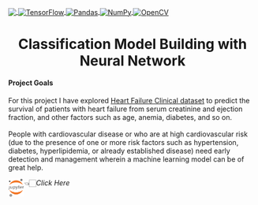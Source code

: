 <p align='center'>   

<a href="https://www.python.org/"><img align = center width = 182px src="http://ForTheBadge.com/images/badges/made-with-python.svg">             <img align = center width = 130px alt="TensorFlow" src="https://img.shields.io/badge/TensorFlow-%23FF6F00.svg?&style=for-the-badge&logo=TensorFlow&logoColor=white" />             <img align = center alt="Pandas" src="https://img.shields.io/badge/pandas-%23150458.svg?&style=for-the-badge&logo=pandas&logoColor=white" />             <img align = center alt="NumPy" src="https://img.shields.io/badge/numpy-%23013243.svg?&style=for-the-badge&logo=numpy&logoColor=white" />             <img align = center alt="OpenCV" src="https://img.shields.io/badge/opencv-%23white.svg?&style=for-the-badge&logo=opencv&logoColor=white"/> </a>

</p>

<h1 align = 'center'> Classification Model Building with Neural Network </h1> 

#### Project Goals
For this project I have explored [Heart Failure Clinical dataset](https://www.kaggle.com/andrewmvd/heart-failure-clinical-data) to predict the survival of patients with heart failure from serum creatinine and ejection fraction, and other factors such as age, anemia, diabetes, and so on.
<br> <br>
People with cardiovascular disease or who are at high cardiovascular risk (due to the presence of one or more risk factors such as hypertension, diabetes, hyperlipidemia, or already established disease) need early detection and management wherein a machine learning model can be of great help.


👈🏻*Click Here* [<img align="left" alt="Emon-ProCoder7 | Jupyter" width="32px" src="https://raw.githubusercontent.com/Emon-ProCoder7/python_projects/master/jupyter.png"/>](https://nbviewer.jupyter.org/github/Emon-ProCoder7/Deep-Learning/blob/main/heart_project.ipynb)

<br><br>

